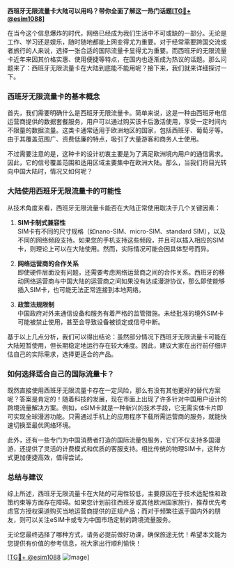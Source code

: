 **西班牙无限流量卡大陆可以用吗？带你全面了解这一热门话题[[TG💪+ @esim1088](https://t.me/s/esim1088)]**

在当今这个信息爆炸的时代，网络已经成为我们生活中不可或缺的一部分。无论是工作、学习还是娱乐，随时随地都能上网变得尤为重要。对于经常需要跨国交流或者旅行的人来说，选择一张合适的国际流量卡显得尤为重要。而西班牙的无限流量卡近年来因其价格实惠、使用便捷等特点，在国内也逐渐成为热议的话题。那么问题来了：西班牙无限流量卡在大陆到底能不能用呢？接下来，我们就来详细探讨一下。

### 西班牙无限流量卡的基本概念

首先，我们需要明确什么是西班牙无限流量卡。简单来说，这是一种由西班牙电信运营商提供的数据套餐服务，用户可以通过购买该卡后激活使用，享受一定时间内不限量的数据流量。这类卡通常适用于欧洲地区的国家，包括西班牙、葡萄牙等。由于其覆盖范围广、资费低廉的特点，吸引了大量游客和商务人士使用。

不过需要注意的是，这种卡的设计初衷主要是为了满足欧洲境内用户的通信需求。因此，它的信号覆盖范围和适用区域主要集中在欧洲大陆。那么，当我们将目光转向中国大陆时，情况又如何呢？

### 大陆使用西班牙无限流量卡的可能性

从技术角度来看，西班牙无限流量卡能否在大陆正常使用取决于几个关键因素：

1. **SIM卡制式兼容性**  
   SIM卡有不同的尺寸规格（如nano-SIM、micro-SIM、standard SIM），以及不同的网络频段支持。如果您的手机支持这些频段，并且可以插入相应的SIM卡，则理论上可以在大陆使用。然而，实际情况可能会因具体型号而异。

2. **网络运营商的合作关系**  
 即使硬件层面没有问题，还需要考虑网络运营商之间的合作关系。西班牙的移动网络运营商与中国大陆的运营商之间如果没有达成漫游协议，那么即使能够插入SIM卡，也可能无法正常连接到本地网络。

3. **政策法规限制**  
 中国政府对外来通信设备和服务有着严格的监管措施。未经批准的境外SIM卡可能被禁止使用，甚至会导致设备被锁定或信号中断。

基于以上几点分析，我们可以得出结论：虽然部分情况下西班牙无限流量卡可能在大陆短暂使用，但长期稳定地运行存在较大难度。因此，建议大家在出行前仔细评估自己的实际需求，选择更适合的产品。

### 如何选择适合自己的国际流量卡？

既然直接使用西班牙无限流量卡存在一定风险，那么有没有其他更好的替代方案呢？答案是肯定的！随着科技的发展，现在市面上出现了许多针对中国用户设计的跨境流量解决方案。例如，eSIM卡就是一种新兴的技术手段，它无需实体卡片即可实现全球漫游功能。只需通过手机上的应用程序下载所需运营商的服务，就能快速切换至最优网络环境。

此外，还有一些专门为中国消费者打造的国际流量包服务，它们不仅支持多国漫游，还提供了灵活的计费模式和优质的客服支持。相比传统的物理SIM卡，这种方式更加便捷高效，值得尝试。

### 总结与建议

综上所述，西班牙无限流量卡在大陆的可用性较低，主要原因在于技术适配性和政策约束等方面存在障碍。如果您计划前往西班牙或其他欧洲国家旅行，推荐优先考虑官方授权渠道购买当地运营商提供的正规产品；而对于频繁往返于国内外的朋友，则可以关注eSIM卡或专为中国市场定制的跨境流量服务。

无论您最终选择了哪种方式，请务必提前做好功课，确保旅途无忧！希望本文能为您提供有价值的参考信息，祝大家出行顺利愉快！

[[TG💪+ @esim1088](https://t.me/s/esim1088) ![Image](https://i.postimg.cc/4NQfJmqS/Snipaste-2025-05-13-00-14-12.png)]